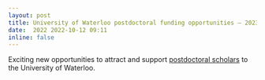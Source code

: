 ```yaml
---
layout: post
title: University of Waterloo postdoctoral funding opportunities – 2023 competition
date:  2022 2022-10-12 09:11
inline: false
---
```


Exciting new opportunities to attract and support <a href="https://uwaterloo.ca/graduate-studies-postdoctoral-affairs/welcome-postdoctoral-affairs/find-postdoc-funding/university-waterloo-postdoctoral-funding-opportunities-2023">postdoctoral scholars</a>  to the University of Waterloo.
